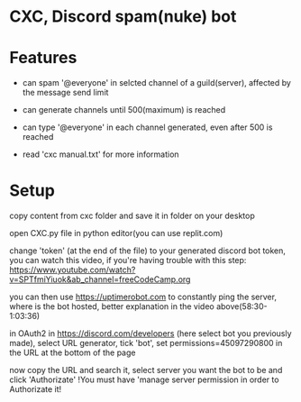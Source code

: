 # CXC, Discord spam(nuke) bot

# Features
- can spam '@everyone' in selcted channel of a guild(server), affected by the message send limit

- can generate channels until 500(maximum) is reached

- can type '@everyone' in each channel generated, even after 500 is reached

- read 'cxc manual.txt' for more information

# Setup

copy content from cxc folder and save it in folder on your desktop

open CXC.py file in python editor(you can use replit.com)

change 'token' (at the end of the file) to your generated discord bot token, you can watch this video, if you're having trouble with this step:
https://www.youtube.com/watch?v=SPTfmiYiuok&ab_channel=freeCodeCamp.org

you can then use https://uptimerobot.com to constantly ping the server, where is the bot hosted, better explanation in the video above(58:30- 1:03:36)

in OAuth2 in https://discord.com/developers (here select bot you previously made), select URL generator, tick 'bot', set permissions=45097290800 in
the URL at the bottom of the page

now copy the URL and search it, select server you want the bot to be and click 'Authorizate' !You must have 'manage server permission in order to Authorizate it!

